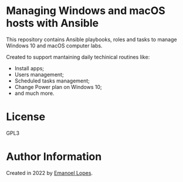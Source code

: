 # Managing Windows and macOS hosts with Ansible

This repository contains Ansible playbooks, roles and tasks to manage Windows 10 and macOS computer labs. 

Created to support mantaining daily techinical routines like: 
- Install apps;
- Users management;
- Scheduled tasks management;
- Change Power plan on Windows 10;
- and much more.

# License

GPL3 

# Author Information

Created in 2022 by [Emanoel Lopes](http://emanoel.pro.br).
